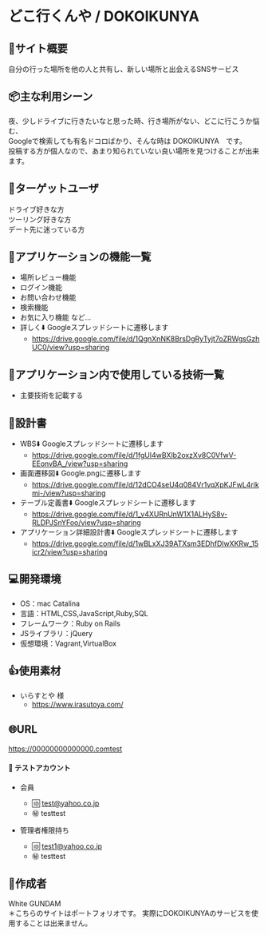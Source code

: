 # どこ行くんや / DOKOIKUNYA


## :bicyclist:サイト概要
自分の行った場所を他の人と共有し、新しい場所と出会えるSNSサービス


## :package:主な利用シーン
夜、少しドライブに行きたいなと思った時、行き場所がない、どこに行こうか悩む、<br>
Googleで検索しても有名ドコロばかり、そんな時は DOKOIKUNYA　です。<br>
投稿する方が個人なので、あまり知られていない良い場所を見つけることが出来ます。


## :school_satchel:ターゲットユーザ
ドライブ好きな方<br>
ツーリング好きな方<br>
デート先に迷っている方

## :page_facing_up:アプリケーションの機能一覧
- 場所レビュー機能
- ログイン機能
- お問い合わせ機能
- 検索機能
- お気に入り機能 など...
- 詳しく:arrow_down: Googleスプレッドシートに遷移します
	- https://drive.google.com/file/d/1QgnXnNK8BrsDgRyTyjt7oZRWgsGzhUC0/view?usp=sharing


## :page_facing_up:アプリケーション内で使用している技術一覧
- 主要技術を記載する

## :page_facing_up:設計書
- WBS:arrow_down: Googleスプレッドシートに遷移します
	- https://drive.google.com/file/d/1fgUl4wBXlb2oxzXv8C0VfwV-EEonvBA_/view?usp=sharing
- 画面遷移図:arrow_down: Google.pngに遷移します
	- https://drive.google.com/file/d/12dCO4seU4q084Vr1vqXpKJFwL4rikmi-/view?usp=sharing
- テーブル定義書:arrow_down: Googleスプレッドシートに遷移します
	- https://drive.google.com/file/d/1_v4XURnUnW1X1ALHyS8v-RLDPJSnYFoo/view?usp=sharing
- アプリケーション詳細設計書:arrow_down: Googleスプレッドシートに遷移します
	- https://drive.google.com/file/d/1wBLxXJ39ATXsm3EDhfDlwXKRw_15icr2/view?usp=sharing

## :computer:開発環境
- OS：mac Catalina
- 言語：HTML,CSS,JavaScript,Ruby,SQL
- フレームワーク：Ruby on Rails
- JSライブラリ：jQuery
- 仮想環境：Vagrant,VirtualBox


## :+1:使用素材
- いらすとや 様
	- https://www.irasutoya.com/


## :globe_with_meridians:URL
 https://00000000000000.comtest


#### :couple: テストアカウント
- 会員
	- :id: test@yahoo.co.jp
	- :secret: testtest

- 管理者権限持ち
	- :id: test1@yahoo.co.jp
	- :secret: testtest


## :bust_in_silhouette:作成者
White GUNDAM<br>
＊こちらのサイトはポートフォリオです。
実際にDOKOIKUNYAのサービスを使用することは出来ません。
